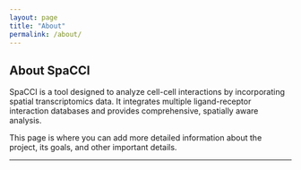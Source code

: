 ```yaml
---
layout: page
title: "About"
permalink: /about/
---
```


## About SpaCCI

SpaCCI is a tool designed to analyze cell-cell interactions by incorporating spatial transcriptomics data. It integrates multiple ligand-receptor interaction databases and provides comprehensive, spatially aware analysis.

This page is where you can add more detailed information about the project, its goals, and other important details.

---
